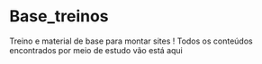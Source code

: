 # Base_treinos
Treino e material de base para montar sites ! Todos os conteúdos encontrados por meio de estudo vão está aqui 
